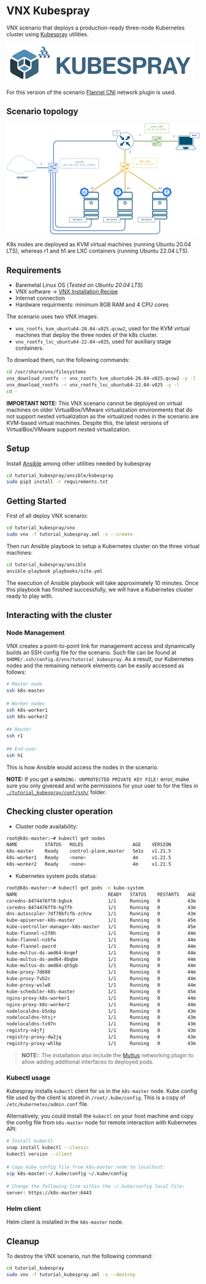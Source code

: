 # VNX Kubespray

VNX scenario that deploys a production-ready three-node Kubernetes cluster using [Kubespray](https://kubespray.io/#/) utilities.

![kubespray](tutorial_kubespray/docs/kubespray-logo.png)

For this version of the scenario [Flannel CNI](https://github.com/flannel-io/flannel) network plugin is used.

## Scenario topology

![VNX tutorial_kubespray scenario](tutorial_kubespray/docs/scenario.png)

K8s nodes are deployed as KVM virtual machines (running Ubuntu 20.04 LTS), whereas r1 and h1 are LXC containers (running Ubuntu 22.04 LTS). 

## Requirements

- Baremetal Linux OS (_Tested on Ubuntu 20.04 LTS_)
- VNX software -> [VNX Installation Recipe](https://web.dit.upm.es/vnxwiki/index.php/Vnx-install)
- Internet connection
- Hardware requirments: minimum 8GB RAM and 4 CPU cores

The scenario uses two VNX images:
- `vnx_rootfs_kvm_ubuntu64-20.04-v025.qcow2`, used for the KVM virtual machines that deploy the three nodes of the k8s cluster.
- `vnx_rootfs_lxc_ubuntu64-22.04-v025`, used for auxiliary stage containers.

To download them, run the following commands:
```bash
cd /usr/share/vnx/filesystems
vnx_download_rootfs -r vnx_rootfs_kvm_ubuntu64-20.04-v025.qcow2 -y -l
vnx_download_rootfs -r vnx_rootfs_lxc_ubuntu64-22.04-v025 -y -l
cd -
```
**IMPORTANT NOTE:** This VNX scenario cannot be deployed on virtual machines on older VirtualBox/VMware virtualization environments that do not support nested virtualization as the virtualized nodes in the scenario are KVM-based virtual machines. Despite this, the latest versions of VirtualBox/VMware support nested virtualization.

## Setup

Install [Ansible](https://www.ansible.com/) among other utilities needed by kubespray

```bash
cd tutorial_kubespray/ansible/kubespray
sudo pip3 install -r requirements.txt
```

## Getting Started

First of all deploy VNX scenario:

```bash
cd tutorial_kubespray/vnx
sudo vnx -f tutorial_kubespray.xml -v --create
```

Then run Ansible playbook to setup a Kubernetes cluster on the three virtual machines:

```bash
cd tutorial_kubespray/ansible
ansible-playbook playbooks/site.yml
```

The execution of Ansible playbook will take approximately 10 minutes. Once this playbook has finished successfully, we will have a Kubernetes cluster ready to play with.

## Interacting with the cluster

### Node Management

VNX creates a point-to-point link for management access and dynamically builds an SSH config file for the scenario. Such file can be found at `$HOME/.ssh/config.d/vnx/tutorial_kubespray`. As a result, our Kubernetes nodes and the remaining network elements can be easily accessed as follows:

```bash
# Master node
ssh k8s-master

# Worker nodes
ssh k8s-worker1
ssh k8s-worker2

## Router
ssh r1

## End-user
ssh h1
```

This is how Ansible would access the nodes in the scenario.

**NOTE:** If you get a `WARNING: UNPROTECTED PRIVATE KEY FILE!` error, make sure you only giveread and write permissions for your user to for the files in [`./tutorial_kubespray/conf/ssh/`](./tutorial_kubespray/conf/ssh/) folder.

## Checking cluster operation
- Cluster node availability:
```bash
root@k8s-master:~# kubectl get nodes
NAME          STATUS   ROLES                  AGE    VERSION
k8s-master    Ready    control-plane,master   5m1s   v1.21.5
k8s-worker1   Ready    <none>                 4m     v1.21.5
k8s-worker2   Ready    <none>                 4m     v1.21.5
```

- Kubernetes system pods status:
```bash
root@k8s-master:~# kubectl get pods -n kube-system
NAME                                 READY   STATUS    RESTARTS   AGE
coredns-8474476ff8-bgbsk             1/1     Running   0          43m
coredns-8474476ff8-hg7fh             1/1     Running   0          43m
dns-autoscaler-7df78bfcfb-zchrw      1/1     Running   0          43m
kube-apiserver-k8s-master            1/1     Running   0          45m
kube-controller-manager-k8s-master   1/1     Running   0          45m
kube-flannel-c2f8h                   1/1     Running   0          44m
kube-flannel-nzbfw                   1/1     Running   0          44m
kube-flannel-pwzrd                   1/1     Running   0          44m
kube-multus-ds-amd64-6nqmf           1/1     Running   0          44m
kube-multus-ds-amd64-8bqbm           1/1     Running   0          44m
kube-multus-ds-amd64-qh5gb           1/1     Running   0          44m
kube-proxy-7d688                     1/1     Running   0          44m
kube-proxy-fvb2c                     1/1     Running   0          44m
kube-proxy-wslw8                     1/1     Running   0          44m
kube-scheduler-k8s-master            1/1     Running   0          45m
nginx-proxy-k8s-worker1              1/1     Running   0          44m
nginx-proxy-k8s-worker2              1/1     Running   0          44m
nodelocaldns-b5nkp                   1/1     Running   0          43m
nodelocaldns-htsjr                   1/1     Running   0          43m
nodelocaldns-tx97n                   1/1     Running   0          43m
registry-n4jfj                       1/1     Running   0          43m
registry-proxy-dw2jq                 1/1     Running   0          43m
registry-proxy-whlbp                 1/1     Running   0          43m
```

> **NOTE:**: The installation also include the [Multus](https://github.com/k8snetworkplumbingwg/multus-cni) networking plugin to allow adding additional interfaces to deployed pods.
  
### Kubectl usage

Kubespray installs `kubectl` client for us in the `k8s-master` node. Kube config file used by the client is stored in `/root/.kube/config`. This is a copy of `/etc/kubernetes/admin.conf` file.

Alternatively, you could install the `kubectl` on your host machine and copy the config file from `k8s-master` node for remote interaction with Kubernetes API:
```bash
# Install kubectl
snap install kubectl --classic
kubectl version --client

# Copy kube config file from k8s-master node to localhost:
scp k8s-master:~/.kube/config ~/.kube/config

# Change the following line within the ~/.kube/config local file:
server: https://k8s-master:6443
```

### Helm client

Helm client is installed in the `k8s-master` node.

## Cleanup

To destroy the VNX scenario, run the following command:

```bash
cd tutorial_kubespray
sudo vnx -f tutorial_kubespray.xml -v --destroy
```